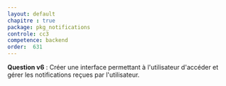 ```yaml
---
layout: default
chapitre : true
package: pkg_notifications
controle: cc3
competence: backend
order:  631
---
```


<!-- TODO backend-3 : pkg_notifications - Consulter les notifications -->

**Question v6** :  Créer une interface permettant à l'utilisateur d'accéder et gérer les notifications reçues par l'utilisateur.